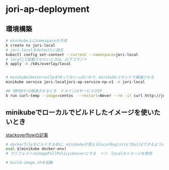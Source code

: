 # jori-ap-deployment


## 環境構築
```sh 
# minikube上にnamespaceを作成
k create ns jori-local
# jori-localをdefaultに設定
kubectl config set-context --current --namespace=jori-local
# localで起動させたいときは、以下コマンド
k apply -k /k8s/overlay/local


# minikubeはexternalIpを持ってないっぽいので、minikubeコマンドで疎通させる
minikube service jori-localjori-ap-service-np-v1 -n jori-local

## 他PODから疎通させるとき　ドメインはサービスのIP
k run curl-temp --image=centos  --restart=Never --rm -it curl http://jori-localjori-ap-service-v1:80
```

## minikubeでローカルでビルドしたイメージを使いたいとき
[stackoverflowの記事](https://stackoverflow.com/questions/56392041/getting-errimageneverpull-in-pods)
```sh
# dockerfileをビルドする前に、minikubeが見えるlocalRegistryでbuildできるように設定
eval $(minikube docker-env)
# マニフェストのimagePullPolicyはneverにする　＝＞　localのイメージを使用

# build-image.shを起動

```